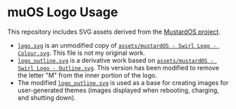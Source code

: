 # muOS Logo Usage

This repository includes SVG assets derived from the [MustardOS project](https://github.com/MustardOS/asset).

- [`logo.svg`](logo.svg) is an unmodified copy of [`assets/mustardOS - Swirl Logo - Colour.svg`](https://github.com/MustardOS/asset/blob/78b1bb853fda49b7a989d300262152dca506e099/mustardOS%20-%20Swirl%20Logo%20-%20Colour.svg). This file is not my original work.
- [`logo_outline.svg`](logo_outline.svg) is a derivative work based on [`assets/mustardOS - Swirl Logo - Outline.svg`](https://github.com/MustardOS/asset/blob/78b1bb853fda49b7a989d300262152dca506e099/mustardOS%20-%20Swirl%20Logo%20-%20Colour.svg). This version has been modified to remove the letter "M" from the inner portion of the logo.
- The modified [`logo_outline.svg`](logo_outline.svg) is used as a base for creating images for user-generated themes (images displayed when rebooting, charging, and shutting down).
